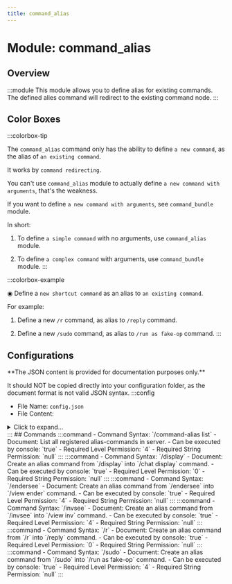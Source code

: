 ```yaml
---
title: command_alias
---
```



# Module: command_alias

## Overview
:::module
This module allows you to define alias for existing commands.
The defined alies command will redirect to the existing command node.
:::
## Color Boxes

:::colorbox-tip

The `command_alias` command only has the ability to define `a new command`, as the alias of `an existing command`.

It works by `command redirecting`.

You can't use `command_alias` module to actually define `a new command with arguments`, that's the weakness.

If you want to define `a new command with arguments`, see `command_bundle` module.



In short:

1. To define `a simple command` with no arguments, use `command_alias` module.

2. To define `a complex command` with arguments, use `command_bundle` module.
:::

:::colorbox-example

◉ Define a `new shortcut command` as an alias to `an existing command`.

For example:

1. Define a new `/r` command, as alias to `/reply` command.

2. Define a new `/sudo` command, as alias to `/run as fake-op` command.
:::

## Configurations
<Admonition type="warning" icon="" title="">
**The JSON content is provided for documentation purposes only.**

It should NOT be copied directly into your configuration folder, as the document format is not valid JSON syntax.
</Admonition>
:::config
- File Name: `config.json`
- File Content: 
<details>

<summary>Click to expand...</summary>

```json showLineNumbers title="config/fuji/modules/command_alias/config.json"
{
  /* Defined `alias` for `existing commands`. */
  "alias_commands": [
    {
      "enable": true,
      "document": "Create an alias command from `/r` into `/reply` command.",
      "requirement": {
        "level": 0,
        "string": null
      },
      "from": [
        "r"
      ],
      "to": [
        "reply"
      ]
    },
    {
      "enable": true,
      "document": "Create an alias command from `/display` into `/chat display` command.",
      "requirement": {
        "level": 0,
        "string": null
      },
      "from": [
        "display"
      ],
      "to": [
        "chat",
        "display"
      ]
    },
    {
      "enable": true,
      "document": "Create an alias command from `/sudo` into `/run as fake-op` command.",
      "requirement": {
        "level": 4,
        "string": null
      },
      "from": [
        "sudo"
      ],
      "to": [
        "run",
        "as",
        "fake-op"
      ]
    },
    {
      "enable": true,
      "document": "Create an alias command from `/wb` into `/workbench` command.",
      "requirement": {
        "level": 4,
        "string": null
      },
      "from": [
        "wb"
      ],
      "to": [
        "workbench"
      ]
    },
    {
      "enable": true,
      "document": "Create an alias command from `/ec` into `/enderchest` command.",
      "requirement": {
        "level": 4,
        "string": null
      },
      "from": [
        "ec"
      ],
      "to": [
        "enderchest"
      ]
    },
    {
      "enable": true,
      "document": "Create an alias command from `/invsee` into `/view inv` command.",
      "requirement": {
        "level": 4,
        "string": null
      },
      "from": [
        "invsee"
      ],
      "to": [
        "view",
        "inv"
      ]
    },
    {
      "enable": true,
      "document": "Create an alias command from `/endersee` into `/view ender` command.",
      "requirement": {
        "level": 4,
        "string": null
      },
      "from": [
        "endersee"
      ],
      "to": [
        "view",
        "ender"
      ]
    }
  ]
}
```
</details>
:::
## Commands
:::command
- Command Syntax: `/command-alias list`
- Document: List all registered alias-commands in server.
- Can be executed by console: `true`
- Required Level Permission: `4`
- Required String Permission: `null`
:::
:::command
- Command Syntax: `/display`
- Document: Create an alias command from `/display` into `/chat display` command.
- Can be executed by console: `true`
- Required Level Permission: `0`
- Required String Permission: `null`
:::
:::command
- Command Syntax: `/endersee`
- Document: Create an alias command from `/endersee` into `/view ender` command.
- Can be executed by console: `true`
- Required Level Permission: `4`
- Required String Permission: `null`
:::
:::command
- Command Syntax: `/invsee`
- Document: Create an alias command from `/invsee` into `/view inv` command.
- Can be executed by console: `true`
- Required Level Permission: `4`
- Required String Permission: `null`
:::
:::command
- Command Syntax: `/r`
- Document: Create an alias command from `/r` into `/reply` command.
- Can be executed by console: `true`
- Required Level Permission: `0`
- Required String Permission: `null`
:::
:::command
- Command Syntax: `/sudo`
- Document: Create an alias command from `/sudo` into `/run as fake-op` command.
- Can be executed by console: `true`
- Required Level Permission: `4`
- Required String Permission: `null`
:::
